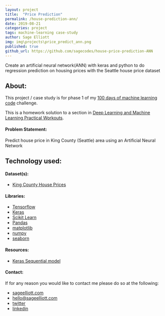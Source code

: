 ```yaml
---
layout: project
title:  "Price Prediction"
permalink: /house-prediction-ann/
date: 2019-08-21
categories: project
tags: machine-learning case-study
author: Sage Elliott
img: img\projects\price_predict_ann.png
published: true
github_url: https://github.com/sagecodes/house-price-prediction-ANN
---
```


Create an artificial neural network(ANN) with keras and python to do regression prediction on housing prices with the Seattle house price dataset


## About:

This project / case study is for phase 1 of my [100 days of machine learning code](https://sageelliott.com/100daysofmlcode/) challenge.

This is a homework solution to a section in [Deep Learning and Machine Learning Practical Workouts](https://www.udemy.com/course/deep-learning-machine-learning-practical). 

#### Problem Statement:

Predict house price in King County (Seattle) area using an Artificial Neural Network


## Technology used:

#### Dataset(s):

- [King County House Prices](https://www.kaggle.com/harlfoxem/housesalesprediction)

#### Libraries:

- [Tensorflow](https://www.tensorflow.org)
- [Keras](https://keras.io/)
- [Scikit Learn](https://scikit-learn.org/stable/)
- [Pandas](https://pandas.pydata.org/)
- [matplotlib](https://matplotlib.org/)
- [numpy](https://www.numpy.org/)
- [seaborn](https://seaborn.pydata.org/)

#### Resources:

- [Keras Sequential model](https://keras.io/getting-started/sequential-model-guide/)

#### Contact:

If for any reason you would like to contact me please do so at the following:

- [sageelliott.com](https://sageelliott.com/)
- [hello@sageelliott.com](hello@sageelliott.com)
- [twitter](https://twitter.com/sagecodes)
- [linkedin](https://www.linkedin.com/in/sageelliott)


